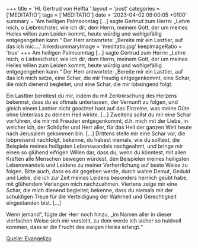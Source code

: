 +++
title = 'Hl. Gertrud von Helfta  '
layout = 'post'
categories = ['MEDITATIO']
tags = ['MEDITATIO']
date = '2023-04-02 09:00:05 +0100'
summary = 'Am heiligen Palmsonntag […] sagte Gertrud zum Herrn: „Lehre mich, o Liebreichster, wie ich dir, dem Herrn, meinem Gott, der um meines Heiles willen zum Leiden kommt, heute würdig und wohlgefällig entgegengehen kann.“ Der Herr antwortete: „Bereite mir ein Lasttier, auf das ich mic....'
linkedsummaryImage = 'meditatio.jpg'
keepImageRatio = 'true'
+++
Am heiligen Palmsonntag […] sagte Gertrud zum Herrn: „Lehre mich, o Liebreichster, wie ich dir, dem Herrn, meinem Gott, der um meines Heiles willen zum Leiden kommt, heute würdig und wohlgefällig entgegengehen kann.“ Der Herr antwortete: „Bereite mir ein Lasttier, auf das ich mich setze, eine Schar, die mir freudig entgegenkommt, eine Schar, die mich dienend begleitet, und eine Schar, die mir lobsingend folgt.<!--more--> 

Ein Lasttier bereitest du mir, indem du mit Zerknirschung des Herzens bekennst, dass du es oftmals unterlassen, der Vernunft zu folgen, und gleich einem Lasttier nicht geachtet hast auf das Einzelne, was meine Güte ohne Unterlass zu deinem Heil wirkte. […] Zweitens sollst du mir eine Schar vorführen, die mir mit Freuden entgegenkommt, d.h. mich mit der Liebe, in welcher ich, der Schöpfer und Herr aller, für das Heil der ganzen Welt heute nach Jerusalem gekommen bin. […] Drittens stelle mir eine Schar vor, die lobpreisend nachfolgt, bekenne, du habest niemals, wie du solltest, die Beispiele meines heiligsten Lebenswandels nachgeahmt, und bringe mir einen so glühend eifrigen Willen dar, dass du, wenn du könntest, mit allen Kräften alle Menschen bewegen würdest, den Beispielen meines heiligsten Lebenswandels und Leidens zu meiner Verherrlichung auf beste Weise zu folgen. Bitte auch, dass es dir gegeben werde, durch wahre Demut, Geduld und Liebe, die ich zur Zeit meines Leidens besonders herrlich geübt habe, mit glühendem Verlangen mich nachzuahmen. Viertens zeige mir eine Schar, die mich dienend begleitet; bekenne, dass du niemals mit der schuldigen Treue für die Verteidigung der Wahrheit und Gerechtigkeit eingestanden bist. […]

Wenn jemand“, fügte der Herr noch hinzu, „im Namen aller in dieser vierfachen Weise sich mir vorstellt, zu dem werde ich sicher so huldvoll kommen, dass er die Frucht des ewigen Heiles erlangt.“


[Quelle: Evangelizo](https://evangeliumtagfuertag.org/DE/gospel)
